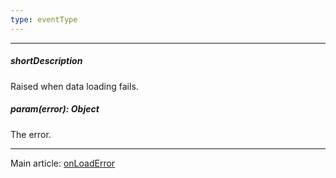```yaml
---
type: eventType
---
```

---
##### shortDescription
Raised when data loading fails.

##### param(error): Object
The error.

---
Main article: [onLoadError](/api-reference/30%20Data%20Layer/PivotGridDataSource/1%20Configuration/onLoadError.md '/Documentation/ApiReference/Data_Layer/PivotGridDataSource/Configuration/#onLoadError')